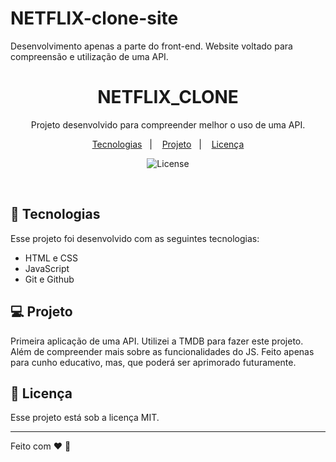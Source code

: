 # NETFLIX-clone-site
Desenvolvimento apenas a parte do front-end. Website voltado para compreensão e utilização de uma API.


<h1 align="center"> NETFLIX_CLONE </h1>

<p align="center">
Projeto desenvolvido para compreender melhor o uso de uma API. <br/>
</p>

<p align="center">
  <a href="#-tecnologias">Tecnologias</a>&nbsp;&nbsp;&nbsp;|&nbsp;&nbsp;&nbsp;
  <a href="#-projeto">Projeto</a>&nbsp;&nbsp;&nbsp;|&nbsp;&nbsp;&nbsp;
  <a href="#memo-licença">Licença</a>
</p>

<p align="center">
  <img alt="License" src="https://img.shields.io/static/v1?label=license&message=MIT&color=49AA26&labelColor=000000">
</p>

<br>


## 🚀 Tecnologias

Esse projeto foi desenvolvido com as seguintes tecnologias:

- HTML e CSS
- JavaScript
- Git e Github

## 💻 Projeto

Primeira aplicação de uma API. Utilizei a TMDB para fazer este projeto. Além de compreender mais sobre as funcionalidades do JS. Feito apenas para cunho educativo, mas, que poderá ser aprimorado futuramente. 


## :memo: Licença

Esse projeto está sob a licença MIT.

---

Feito com ♥ :wave:
